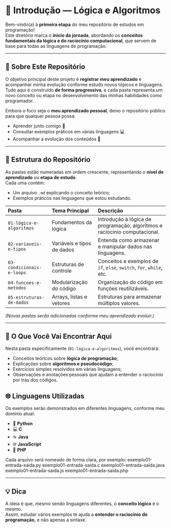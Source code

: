 # 🧩 Introdução — Lógica e Algoritmos

Bem-vindo(a) à **primeira etapa** do meu repositório de estudos em programação!  
Este diretório marca o **início da jornada**, abordando os **conceitos fundamentais da lógica e do raciocínio computacional**, que servem de base para todas as linguagens de programação.

---

## 💬 Sobre Este Repositório

O objetivo principal deste projeto é **registrar meu aprendizado** e acompanhar minha evolução conforme estudo novos tópicos e linguagens.  
Tudo aqui é construído **de forma progressiva**, e cada pasta representa um novo conceito ou etapa no desenvolvimento das minhas habilidades como programador.

Embora o foco seja o **meu aprendizado pessoal**, deixo o repositório público para que qualquer pessoa possa:
- Aprender junto comigo 🧠  
- Consultar exemplos práticos em várias linguagens 💻  
- Acompanhar a evolução dos conteúdos 🚀  

---

## 📂 Estrutura do Repositório

As pastas estão numeradas em ordem crescente, representando o **nível de aprendizado** ou **etapa de estudo**.  
Cada uma contém:
- Um arquivo `.md` explicando o conceito teórico;  
- Exemplos práticos nas linguagens que estou estudando.

| Pasta | Tema Principal | Descrição |
|:------|:----------------|:-----------|
| `01-lógica-e-algoritmos` | Fundamentos da lógica | Introdução à lógica de programação, algoritmos e raciocínio computacional. |
| `02-variaveis-e-tipos` | Variáveis e tipos de dados | Entenda como armazenar e manipular dados nas linguagens. |
| `03-condicionais-e-loops` | Estruturas de controle | Conceitos e exemplos de `if`, `else`, `switch`, `for`, `while`, etc. |
| `04-funcoes-e-metodos` | Modularização do código | Organização do código em funções reutilizáveis. |
| `05-estruturas-de-dados` | Arrays, listas e vetores | Estruturas para armazenar múltiplos valores. |

*(Novas pastas serão adicionadas conforme meu aprendizado evoluir.)*

---

## 🧠 O Que Você Vai Encontrar Aqui

Nesta pasta especificamente (`01-lógica-e-algoritmos`), você encontrará:
- Conceitos teóricos sobre **lógica de programação**;  
- Explicações sobre **algoritmos e pseudocódigo**;  
- Exercícios simples resolvidos em várias linguagens;  
- Observações e anotações pessoais que ajudam a entender o raciocínio por trás dos códigos.

## 🌐 Linguagens Utilizadas

Os exemplos serão demonstrados em diferentes linguagens, conforme meu domínio atual:

- 🐍 **Python**  
- 💻 **C**  
- ☕ **Java**  
- 🌐 **JavaScript**  
- 🐘 **PHP**

Cada arquivo será nomeado de forma clara, por exemplo:
exemplo01-entrada-saida.py
exemplo01-entrada-saida.c
exemplo01-entrada-saida.java
exemplo01-entrada-saida.js
exemplo01-entrada-saida.php

---

## 💡 Dica

A ideia é que, mesmo sendo linguagens diferentes, o **conceito lógico** é o mesmo.  
Assim, estudar vários exemplos te ajuda a **entender o raciocínio de programação**, e não apenas a sintaxe.
